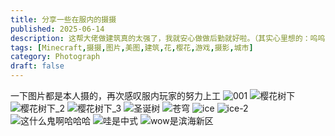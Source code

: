 ```yaml
---
title: 分享一些在服内的摄摄
published: 2025-06-14
description: 这帮大佬做建筑真的太强了，我就安心做做后勤就好啦。（其实心里想的：呜呜呜为什么大佬这么强）
tags: [Minecraft,摄摄,图片,美图,建筑,花,樱花,游戏,摄影,城市]
category: Photograph
draft: false
---
```


一下图片都是本人摄的，再次感叹服内玩家的努力上工
<img src="https://i0.hdslb.com/bfs/openplatform/6420ea8865aacf38d0eb2bcc0ce1a4c7d5d2f38f.png" referrerpolicy="no-referrer" alt="001">
<img src="https://i0.hdslb.com/bfs/openplatform/ef996c5b69ecabf6bd3c318a81b6bd4bd1bab505.png" referrerpolicy="no-referrer" alt="樱花树下">
<img src="https://i0.hdslb.com/bfs/openplatform/dec0e117f706709687c9cabe86ae995e93bd9981.png" referrerpolicy="no-referrer" alt="樱花树下_2">
<img src="https://i0.hdslb.com/bfs/openplatform/b0717cd794c87156ecf982c5854f85e14d86d211.png" referrerpolicy="no-referrer" alt="樱花树下_3">
<img src="https://i0.hdslb.com/bfs/openplatform/cc54cd475d0f41ab9874b9a4dc9047eb63c2acd4.png" referrerpolicy="no-referrer" alt="圣诞树">
<img src="https://i0.hdslb.com/bfs/openplatform/bebfb8a9f1bc96120e5ddf1d3cf546f975ca31e2.png" referrerpolicy="no-referrer" alt="苍穹">
<img src="https://i0.hdslb.com/bfs/openplatform/69bfa51b55156f7f5af643cf0707a160418176bd.png" referrerpolicy="no-referrer" alt="ice">
<img src="https://i0.hdslb.com/bfs/openplatform/056e6c94b9fc23511f8a9d42cc1d3182685c5114.png" referrerpolicy="no-referrer" alt="ice-2">
<img src="https://i0.hdslb.com/bfs/openplatform/51ac278ee213ffe5a69fedf21d0abe701c028246.png" referrerpolicy="no-referrer" alt="这什么鬼啊哈哈哈">
<img src="https://i0.hdslb.com/bfs/openplatform/9e42ccc239e79eb3606bc1f0bd0bcd5807735acc.png" referrerpolicy="no-referrer" alt="哇是中式">
<img src="https://i0.hdslb.com/bfs/openplatform/5001f9631cf8074f7a3227d8578809167a091dfa.png" referrerpolicy="no-referrer" alt="wow是滨海新区">